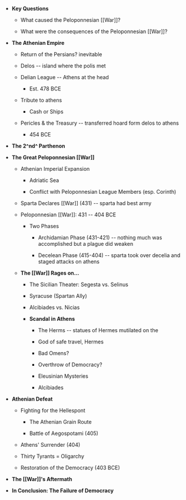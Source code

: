 -   **Key Questions**

    -   What caused the Peloponnesian [[War]]?

    -   What were the consequences of the Peloponnesian [[War]]?

-   **The Athenian Empire**

    -   Return of the Persians? inevitable

    -   Delos -- island where the polis met

    -   Delian League -- Athens at the head

        -   Est. 478 BCE

    -   Tribute to athens

        -   Cash or Ships

    -   Pericles & the Treasury -- transferred hoard form delos to athens

        -   454 BCE

-   **The 2^nd^ Parthenon**

-   **The Great Peloponnesian [[War]]**

    -   Athenian Imperial Expansion

        -   Adriatic Sea

        -   Conflict with Peloponnesian League Members (esp. Corinth)

    -   Sparta Declares [[War]] (431) -- sparta had best army

    -   Peloponnesian [[War]]: 431 -- 404 BCE

        -   Two Phases

            -   Archidamian Phase (431-421) -- nothing much was accomplished but a plague did weaken

            -   Decelean Phase (415-404) -- sparta took over decelia and staged attacks on athens

    -   **The [[War]] Rages on...**

        -   The Sicilian Theater: Segesta vs. Selinus

        -   Syracuse (Spartan Ally)

        -   Alcibiades vs. Nicias

        -   **Scandal in Athens**

            -   The Herms -- statues of Hermes mutilated on the

            -   God of safe travel, Hermes

            -   Bad Omens?

            -   Overthrow of Democracy?

            -   Eleusinian Mysteries

            -   Alcibiades

-   **Athenian Defeat**

    -   Fighting for the Hellespont

        -   The Athenian Grain Route

        -   Battle of Aegospotami (405)

    -   Athens' Surrender (404)

    -   Thirty Tyrants = Oligarchy

    -   Restoration of the Democracy (403 BCE)

-   **The [[War]]'s Aftermath**

-   **In Conclusion: The Failure of Democracy**
